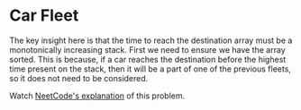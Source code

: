 # Car Fleet

The key insight here is that the time to reach the destination array must be a monotonically increasing stack. First we need to ensure we have the array sorted. This is because, if a car reaches the destination before the highest time present on the stack, then it will be a part of one of the previous fleets, so it does not need to be considered.

Watch [NeetCode's explanation](https://www.youtube.com/watch?v=Pr6T-3yB9RM) of this problem.
